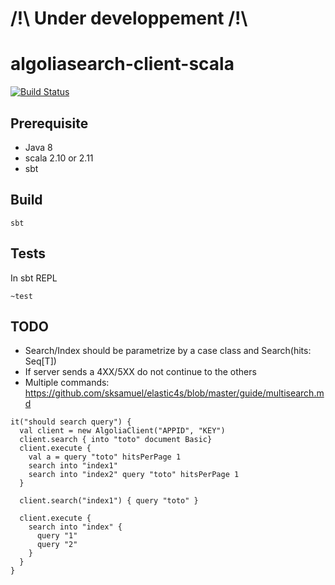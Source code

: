 # /!\ Under developpement /!\

# algoliasearch-client-scala

[![Build Status](https://magnum.travis-ci.com/algolia/algoliasearch-client-scala.svg?token=JcfCqnibpemvurAz3bnz)](https://magnum.travis-ci.com/algolia/algoliasearch-client-scala)

## Prerequisite

* Java 8
* scala 2.10 or 2.11
* sbt 

## Build

    sbt
    
## Tests

In sbt REPL
    
    ~test
    
## TODO
    
* Search/Index should be parametrize by a case class and Search(hits: Seq[T])    
* If server sends a 4XX/5XX do not continue to the others  
* Multiple commands: https://github.com/sksamuel/elastic4s/blob/master/guide/multisearch.md
```
it("should search query") {
  val client = new AlgoliaClient("APPID", "KEY")
  client.search { into "toto" document Basic}
  client.execute {
    val a = query "toto" hitsPerPage 1
    search into "index1"
    search into "index2" query "toto" hitsPerPage 1
  }
  
  client.search("index1") { query "toto" }
  
  client.execute {
    search into "index" {
      query "1"
      query "2"
    }
  }
}
```